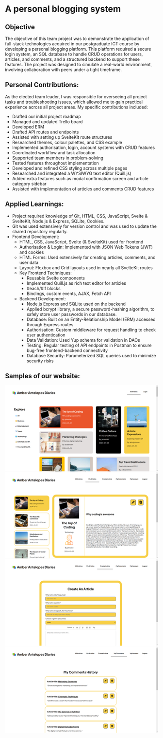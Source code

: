 # A personal blogging system

## Objective

The objective of this team project was to demonstrate the application of full-stack technologies acquired in our postgraduate ICT course by developing a personal blogging platform. This platform required a secure login system, an SQL database to handle CRUD operations for users, articles, and comments, and a structured backend to support these features. The project was designed to simulate a real-world environment, involving collaboration with peers under a tight timeframe.

## Personal Contributions:

As the elected team leader, I was responsible for overseeing all project tasks and troubleshooting issues, which allowed me to gain practical experience across all project areas. My specific contributions included:

-	Drafted our initial project roadmap
-	Managed and updated Trello board
-	Developed ERM
-	Drafted API routes and endpoints
-	Assisted with setting up SvelteKit route structures
-	Researched themes, colour palettes, and CSS example
-	Implemented authorisation, login, account systems with CRUD features
-	Coordinated workflow and task allocation
-	Supported team members in problem-solving
-	Tested features throughout implementation
-	Developed and refined CSS styling across multiple pages
-	Researched and integrated a WYSIWYG text editor (Quill.js)
-	Added extra features such as modal confirmation screen and article category sidebar
-	Assisted with implementation of articles and comments CRUD features


## Applied Learnings:

- Project required knowledge of Git, HTML, CSS, JavaScript, Svelte & SvelteKit, Node.js & Express, SQLite, Cookies.
- Git was used extensively for version control and was used to update the shared repository regularly.
- Frontend Development:
    - HTML, CSS, JavaScript, Svelte (& SvelteKit) used for frontend
    - Authorisation & Login: Implemented with JSON Web Tokens (JWT) and cookies
    - HTML Forms: Used extensively for creating articles, comments, and user data
    - Layout: Flexbox and Grid layouts used in nearly all SvelteKit routes
    - Key Frontend Techniques:
        - Reusable Svelte components
        - Implemented Quill.js as rich text editor for articles
        - #each/#if blocks
        - Bindings, custom events, AJAX, Fetch API
    - Backend Development:
        - Node.js Express and SQLite used on the backend
        - Applied bcrypt library, a secure password-hashing algorithm, to safely store user passwords in our database.
        - Database: Built on an Entity-Relationship Model (ERM) accessed through Express routes
        - Authorisation: Custom middleware for request handling to check user authentication
        - Data Validation: Used Yup schema for validation in DAOs
        - Testing: Regular testing of API endpoints in Postman to ensure bug-free frontend-backend connectivity
        - Database Security: Parameterized SQL queries used to minimize security risks

## Samples of our website:

![alt text](image.png)
![alt text](image-1.png)
![alt text](image-2.png)
![alt text](image-4.png)